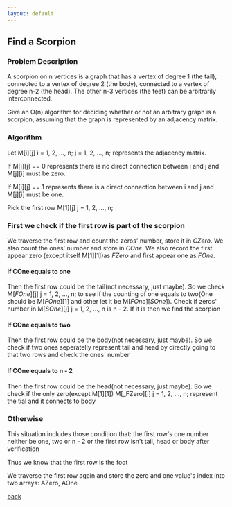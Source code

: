 ```yaml
---
layout: default
---
```


## Find a Scorpion


### Problem Description

A scorpion on n vertices is a graph that has a vertex of degree 1 (the tail), connected to a vertex of degree
2 (the body), connected to a vertex of degree n-2 (the head). The other n-3 vertices (the feet) can be
arbitrarily interconnected.

Give an O(n) algorithm for deciding whether or not an arbitrary graph is a scorpion, assuming that the
graph is represented by an adjacency matrix.


### Algorithm

Let M[i][j] i = 1, 2, ..., n;  j = 1, 2, ..., n; represents the adjacency matrix.

If M[i][j] == 0 represents there is no direct connection between i and j and M[j][i] must be zero.

If M[i][j] == 1 represents there is a direct connection between i and j and M[j][i] must be one.

Pick the first row M[1][j] j = 1, 2, ..., n;

### First we check if the first row is part of the scorpion

We traverse the first row and count the zeros' number, store it in _CZero_. We also count the ones' number and store in _COne_. We also record the first appear zero (except itself M[1][1])as _FZero_ and first appear one as _FOne_.

#### If COne equals to one

Then the first row could be the tail(not necessary, just maybe).
So we check M[_FOne_][j] j = 1, 2, ..., n; to see if the counting of one equals to two(One should be M[_FOne_][1] and other let it be M[_FOne_][_SOne_]). Check if zeros' number in M[_SOne_][j] j = 1, 2, ..., n is n - 2. If it is then we find the scorpion

#### If COne equals to two

Then the first row could be the body(not necessary, just maybe).
So we check if two ones seperatelly represent tail and head by directly going to that two rows and check the ones' number

#### If COne equals to n - 2

Then the first row could be the head(not necessary, just maybe).
So we check if the only zero(except M[1][1]) M[_FZero][j] j = 1, 2, ..., n; represent the tial and it connects to body

### Otherwise

This situation includes those condition that: the first row's one number neither be one, two or n - 2 or the first row isn't tail, head or body after verification

Thus we know that the first row is the foot

We traverse the first row again and store the zero and one value's index into two arrays: AZero, AOne


[back](./)
